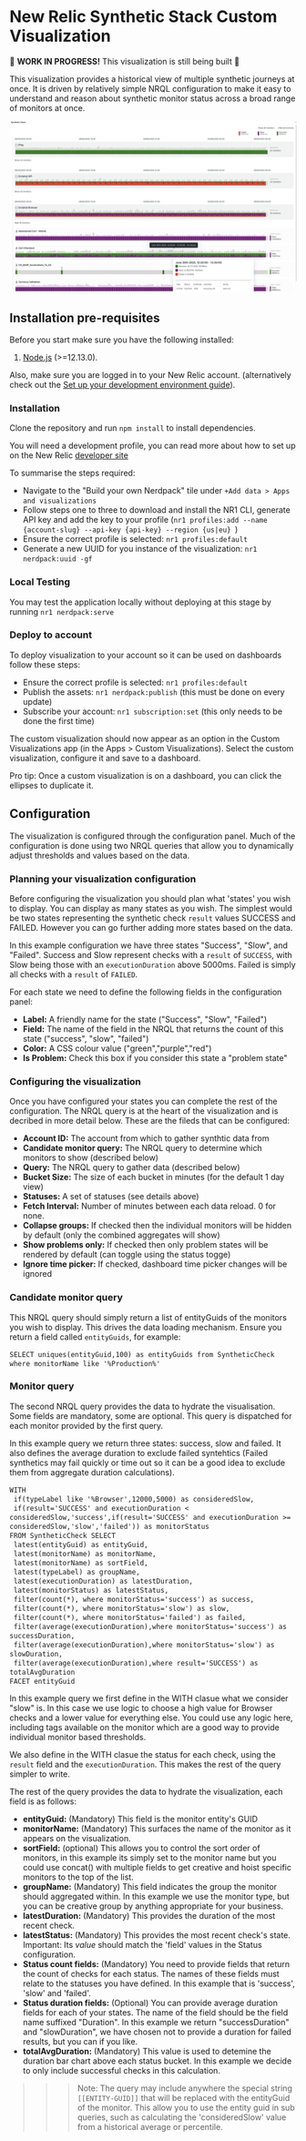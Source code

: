 # New Relic Synthetic Stack Custom Visualization

🚧 **WORK IN PROGRESS!** This visualization is still being built 🚧

This visualization provides a historical view of multiple synthetic journeys at once. It is driven by relatively simple NRQL configuration to make it easy to understand and reason about synthetic monitor status across a broad range of monitors at once.

![Screenshot](./screenshot1.png)

## Installation pre-requisites
Before you start make sure you have the following installed:

1. [Node.js](https://nodejs.org/) (>=12.13.0).

Also, make sure you are logged in to your New Relic account. (alternatively check out the [Set up your development environment guide](https://developer.newrelic.com/build-apps/set-up-dev-env/)).

### Installation

Clone the repository and run `npm install` to install dependencies.

You will need a development profile, you can read more about how to set up on the New Relic [developer site](https://developer.newrelic.com/)

To summarise the steps required:

- Navigate to the "Build your own Nerdpack" tile under `+Add data > Apps and visualizations`
- Follow steps one to three to download and install the NR1 CLI, generate API key and add the key to your profile (`nr1 profiles:add --name {account-slug} --api-key {api-key} --region {us|eu} `)
- Ensure the correct profile is selected: `nr1 profiles:default`
- Generate a new UUID for you instance of the visualization: `nr1 nerdpack:uuid -gf`

### Local Testing
You may test the application locally without deploying at this stage by running `nr1 nerdpack:serve`

### Deploy to account
To deploy visualization to your account so it can be used on dashboards follow these steps:

- Ensure the correct profile is selected: `nr1 profiles:default`
- Publish the assets: `nr1 nerdpack:publish` (this must be done on every update)
- Subscribe your account: `nr1 subscription:set` (this only needs to be done the first time)

The custom visualization should now appear as an option in the Custom Visualizations app (in the Apps > Custom Visualizations). Select the custom visualization, configure it and save to a dashboard.

Pro tip: Once a custom visualization is on a dashboard, you can click the ellipses to duplicate it.

## Configuration

The visualization is configured through the configuration panel. Much of the configuration is done using two NRQL queries that allow you to dynamically adjust thresholds and values based on the data.

### Planning your visualization configuration
Before configuring the visualization you should plan what 'states' you wish to display. You can display as many states as you wish. The simplest would be two states representing the synthetic check `result` values SUCCESS and FAILED. However you can go further adding more states based on the data. 

In this example configuration we have three states "Success", "Slow", and "Failed". Success and Slow represent checks with a `result` of `SUCCESS`, with Slow being those with an `executionDuration` above 5000ms. Failed is simply all checks with a `result` of `FAILED`.

For each state we need to define the following fields in the configuration panel:

- **Label:** A friendly name for the state ("Success", "Slow", "Failed")
- **Field:** The name of the field in the NRQL that returns the count of this state ("success", "slow", "failed")
- **Color:** A CSS colour value ("green","purple","red")
- **Is Problem:** Check this box if you consider this state a "problem state"


### Configuring the visualization

Once you have configured your states you can complete the rest of the configuration. The NRQL query is at the heart of the visualization and is decribed in more detail below. These are the fileds that can be configured:

- **Account ID:** The account from which to gather synthtic data from
- **Candidate monitor query:** The NRQL query to determine which monitors to show (described below)
- **Query:** The NRQL query to gather data (described below)
- **Bucket Size:** The size of each bucket in minutes (for the default 1 day view)
- **Statuses:** A set of statuses (see details above)
- **Fetch Interval:** Number of minutes between each data reload. 0 for none.
- **Collapse groups:** If checked then the individual monitors will be hidden by default (only the combined aggregates will show)
- **Show problems only:** If checked then only problem states will be rendered by default (can toggle using the status togge)
- **Ignore time picker:** If checked, dashboard time picker changes will be ignored

### Candidate monitor query
This NRQL query should simply return a list of entityGuids of the monitors you wish to display. This drives the data loading mechanism. Ensure you return a field called `entityGuids`, for example:

```
SELECT uniques(entityGuid,100) as entityGuids from SyntheticCheck where monitorName like '%Production%' 
```

### Monitor query
The second NRQL query provides the data to hydrate the visualisation. Some fields are mandatory, some are optional. This query is dispatched for each monitor provided by the first query.

In this example query we return three states: success, slow and failed. It also defines the average duration to exclude failed syntehtics (Failed synthetics may fail quickly or time out so it can be a good idea to exclude them from aggregate duration calculations).

```
WITH 
 if(typeLabel like '%Browser',12000,5000) as consideredSlow, 
 if(result='SUCCESS' and executionDuration < consideredSlow,'success',if(result='SUCCESS' and executionDuration >= consideredSlow,'slow','failed')) as monitorStatus 
FROM SyntheticCheck SELECT  
 latest(entityGuid) as entityGuid, 
 latest(monitorName) as monitorName, 
 latest(monitorName) as sortField, 
 latest(typeLabel) as groupName,
 latest(executionDuration) as latestDuration, 
 latest(monitorStatus) as latestStatus, 
 filter(count(*), where monitorStatus='success') as success, 
 filter(count(*), where monitorStatus='slow') as slow, 
 filter(count(*), where monitorStatus='failed') as failed,
 filter(average(executionDuration),where monitorStatus='success') as successDuration, 
 filter(average(executionDuration),where monitorStatus='slow') as slowDuration, 
 filter(average(executionDuration),where result='SUCCESS') as totalAvgDuration 
FACET entityGuid 
```

In this example query we first define in the WITH clasue what we consider "slow" is. In this case we use logic to choose a high value for Browser checks and a lower value for everything else. You could use any logic here, including tags available on the monitor which are a good way to provide individual monitor based thresholds. 

We also define in the WITH clasue the status for each check, using the `result` field and the `executionDuration`. This makes the rest of the query simpler to write.

The rest of the query provides the data to hydrate the visualization, each field is as follows:

- **entityGuid:** (Mandatory) This field is the monitor entity's GUID
- **monitorName:** (Mandatory) This surfaces the name of the monitor as it appears on the visualization.
- **sortField:** (optional) This allows you to control the sort order of monitors, in this example its simply set to the monitor name but you could use concat() with multiple fields to get creative and hoist specific monitors to the top of the list.
- **groupName:** (Mandatory) This field indicates the group the monitor should aggregated within. In this example we use the monitor type, but you can be creative group by anything appropriate for your business.
- **latestDuration:** (Mandatory) This provides the duration of the most recent check.
- **latestStatus:** (Mandatory) This provides the most recent check's state. Important: Its *value* should match the 'field' values in the Status configuration.
- **Status count fields:** (Mandatory) You need to provide fields that return the count of checks for each status. The names of these fields must relate to the statuses you have defined. In this example that is 'success', 'slow' and 'failed'.
- **Status duration fields:** (Optional) You can provide average duration fields for each of your states. The name of the field should be the field name suffixed "Duration". In this example we return "successDuration" and "slowDuration", we have chosen not to provide a duration for failed results, but you can if you like.
- **totalAvgDuration:** (Mandatory) This value is used to detemine the duration bar chart above each status bucket. In this example we decide to only include successful checks in this calculation.

>>> Note: The query may include anywhere the special string `[[ENTITY-GUID]]` that will be replaced with the entityGuid of the monitor. This allow you to use the entity guid in sub queries, such as calculating the 'consideredSlow' value from a historical average or percentile.


